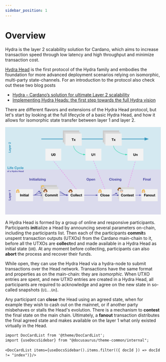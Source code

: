 ```yaml
---
sidebar_position: 1
---
```


# Overview

Hydra is the layer 2 scalability solution for Cardano, which aims to increase transaction speed through low latency and high throughput and minimize transaction cost.

[Hydra Head](https://eprint.iacr.org/2020/299.pdf) is the first protocol of the Hydra family and embodies the foundation for more advanced deployment scenarios relying on isomorphic, multi-party state-channels. For an introduction to the protocol also check out these two blog posts

 - [Hydra – Cardano’s solution for ultimate Layer 2 scalability](https://iohk.io/en/blog/posts/2021/09/17/hydra-cardano-s-solution-for-ultimate-scalability/)
 - [Implementing Hydra Heads: the first step towards the full Hydra vision ](https://iohk.io/en/blog/posts/2022/02/03/implementing-hydra-heads-the-first-step-towards-the-full-hydra-vision/)

There are different flavors and extensions of the Hydra Head protocol, but let's start by looking at the full lifecycle of a basic Hydra Head, and how it allows for isomorphic state transfer between layer 1 and layer 2.

![](./hydra-head-lifecycle.svg)

A Hydra Head is formed by a group of online and responsive participants. Participants **init**ialize a Head by announcing several parameters on-chain, including the participants list. Then each of the participants **commit**s unspent transaction outputs (UTXOs) from the Cardano main-chain to it, before all the UTXOs are **collect**ed and made available in a Hydra Head as initial state (`U0`). At any moment before collecting, participants can also **abort** the process and recover their funds.

While open, they can use the Hydra Head via a hydra-node to submit transactions over the Head network. Transactions have the same format and properties as on the main-chain: they are _isomorphic_. When UTXO entries are spent, and new UTXO entries are created in a Hydra Head, all participants are required to acknowledge and agree on the new state in so-called snapshots (`U1..Un`).

Any participant can **close** the Head using an agreed state, when for example they wish to cash out on the mainnet, or if another party misbehaves or stalls the Head's evolution. There is a mechanism to **contest** the final state on the main chain. Ultimately, a **fanout** transaction distributes the final agreed state and makes available on the layer 1 what only existed virtually in the Head.

```mdx-code-block
import DocCardList from '@theme/DocCardList';
import {useDocsSidebar} from "@docusaurus/theme-common/internal";

<DocCardList items={useDocsSidebar().items.filter(({ docId }) => docId != "index")}/>
```
